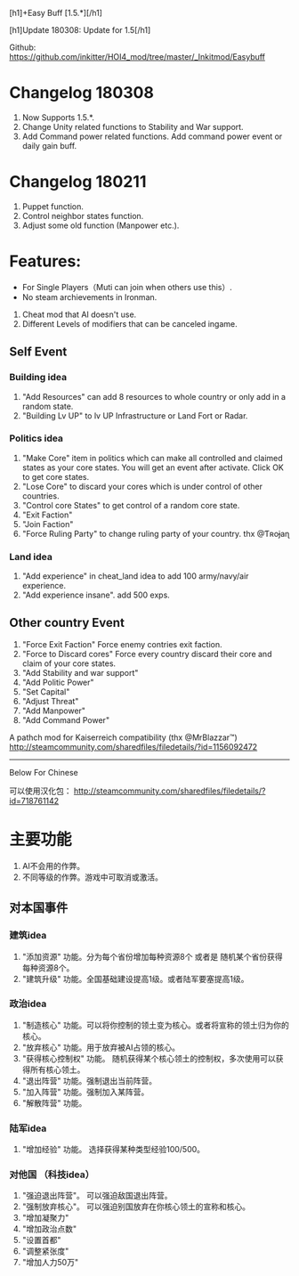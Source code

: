 [h1]+Easy Buff [1.5.*][/h1]

[h1]Update 180308: Update for 1.5[/h1]

Github: <https://github.com/inkitter/HOI4_mod/tree/master/_Inkitmod/Easybuff>

# Changelog 180308
1. Now Supports 1.5.*.
2. Change Unity related functions to Stability and War support.
3. Add Command power related functions. Add command power event or daily gain buff.

# Changelog 180211
1. Puppet function.
2. Control neighbor states function.
3. Adjust some old function (Manpower etc.).

# Features:

* For Single Players（Muti can join when others use this）. 
* No steam archievements in Ironman.

1. Cheat mod that AI doesn't use. 
2. Different Levels of modifiers that can be canceled ingame.

## Self Event
### Building idea
1. "Add Resources" can add 8 resources to whole country or only add in a random state. 
2. "Building Lv UP" to lv UP Infrastructure or Land Fort or Radar.
### Politics idea
1. "Make Core" item in politics which can make all controlled and claimed states as your core states. You will get an event after activate. Click OK to get core states.
2. "Lose Core" to discard your cores which is under control of other countries.
3. "Control core States" to get control of a random core state.
4. "Exit Faction"
5. "Join Faction"
6. "Force Ruling Party" to change ruling party of your country.  thx @Ƭʀoɉaɳ

### Land idea
1. "Add experience" in cheat_land idea to add 100 army/navy/air experience.
2. "Add experience insane". add 500 exps.

## Other country Event
1. "Force Exit Faction" Force enemy contries exit faction.
2. "Force to Discard cores" Force every country discard their core and claim of your core states.
3. "Add Stability and war support"
4. "Add Politic Power"
5. "Set Capital"
6. "Adjust Threat"
7. "Add Manpower"
8. "Add Command Power"


A pathch mod for Kaiserreich compatibility (thx @MrBlazzar™) http://steamcommunity.com/sharedfiles/filedetails/?id=1156092472

--------

Below For Chinese  

可以使用汉化包： http://steamcommunity.com/sharedfiles/filedetails/?id=718761142

# 主要功能

1. AI不会用的作弊。
2. 不同等级的作弊。游戏中可取消或激活。

## 对本国事件
### 建筑idea

1. "添加资源" 功能。分为每个省份增加每种资源8个 或者是 随机某个省份获得每种资源8个。
2. "建筑升级" 功能。全国基础建设提高1级。或者陆军要塞提高1级。
### 政治idea
1. "制造核心" 功能。可以将你控制的领土变为核心。或者将宣称的领土归为你的核心。
2. "放弃核心" 功能。用于放弃被AI占领的核心。
3. "获得核心控制权" 功能。 随机获得某个核心领土的控制权，多次使用可以获得所有核心领土。
4. "退出阵营" 功能。强制退出当前阵营。
5. "加入阵营" 功能。强制加入某阵营。
6. "解散阵营" 功能。

### 陆军idea
1. "增加经验" 功能。 选择获得某种类型经验100/500。

### 对他国 （科技idea）
1. "强迫退出阵营"。 可以强迫敌国退出阵营。
2. "强制放弃核心"。 可以强迫别国放弃在你核心领土的宣称和核心。
3. "增加凝聚力"
4. "增加政治点数"
5. "设置首都"
6. "调整紧张度"
7. "增加人力50万"